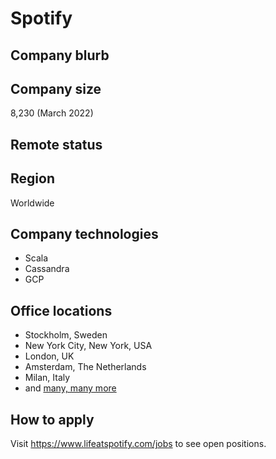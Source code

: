 # Spotify

## Company blurb



## Company size

8,230 (March 2022)

## Remote status


## Region

Worldwide

## Company technologies

- Scala
- Cassandra
- GCP

## Office locations

- Stockholm, Sweden
- New York City, New York, USA
- London, UK
- Amsterdam, The Netherlands
- Milan, Italy
- and [many, many more](https://www.lifeatspotify.com/locations)

## How to apply

Visit https://www.lifeatspotify.com/jobs to see open positions.

